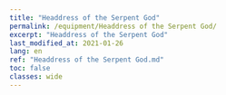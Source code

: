 ```yaml
---
title: "Headdress of the Serpent God"
permalink: /equipment/Headdress of the Serpent God/
excerpt: "Headdress of the Serpent God"
last_modified_at: 2021-01-26
lang: en
ref: "Headdress of the Serpent God.md"
toc: false
classes: wide
---
```


